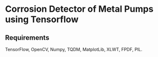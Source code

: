 # Corrosion Detector of Metal Pumps using Tensorflow

## Requirements
TensorFlow,
OpenCV,
Numpy,
TQDM,
MatplotLib,
XLWT,
FPDF,
PIL.

